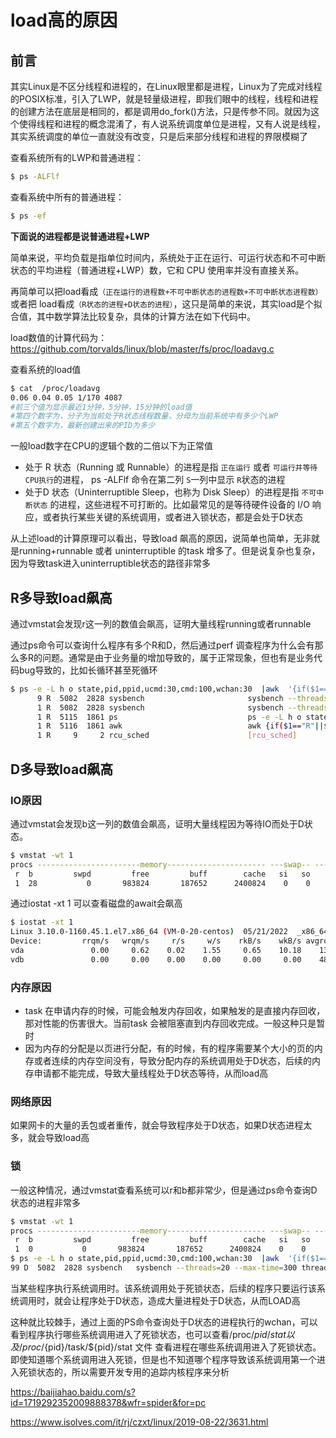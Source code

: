# load高的原因

## 前言

其实Linux是不区分线程和进程的，在Linux眼里都是进程，Linux为了完成对线程的POSIX标准，引入了LWP，就是轻量级进程，即我们眼中的线程，线程和进程的创建方法在底层是相同的，都是调用do_fork()方法，只是传参不同。就因为这个使得线程和进程的概念混淆了，有人说系统调度单位是进程，又有人说是线程，其实系统调度的单位一直就没有改变，只是后来部分线程和进程的界限模糊了

查看系统所有的LWP和普通进程：

```bash
$ ps -ALFlf 
```

查看系统中所有的普通进程：

```bash
$ ps -ef
```

**下面说的进程都是说普通进程+LWP**

简单来说，平均负载是指单位时间内，系统处于正在运行、可运行状态和不可中断状态的平均进程（普通进程+LWP）数，它和 CPU 使用率并没有直接关系。

再简单可以把load看成`（正在运行的进程数+不可中断状态的进程数+不可中断状态进程数）`或者把 load看成`（R状态的进程+D状态的进程）`，这只是简单的来说，其实load是个拟合值，其中数学算法比较复杂，具体的计算方法在如下代码中。

load数值的计算代码为：https://github.com/torvalds/linux/blob/master/fs/proc/loadavg.c

查看系统的load值

```bash
$ cat  /proc/loadavg
0.06 0.04 0.05 1/170 4087
#前三个值为显示最近1分钟，5分钟，15分钟的load值
#第四个数字为，分子为当前处于R状态线程数量，分母为当前系统中有多少个LWP
#第五个数字为，最新创建出来的PID为多少
```

一般load数字在CPU的逻辑个数的二倍以下为正常值

- 处于 R 状态（Running 或 Runnable）的进程是指 `正在运行`  或者 `可运行并等待CPU执行`的进程， ps -ALFlf  命令在第二列 `S`一列中显示 `R`状态的进程
- 处于D 状态（Uninterruptible Sleep，也称为 Disk Sleep）的进程是指 `不可中断状态` 的进程，这些进程不可打断的。比如最常见的是等待硬件设备的 I/O 响应，或者执行某些关键的系统调用，或者进入锁状态，都是会处于D状态

从上述load的计算原理可以看出，导致load 飙高的原因，说简单也简单，无非就是running+runnable 或者 uninterruptible 的task 增多了。但是说复杂也复杂，因为导致task进入uninterruptible状态的路径非常多







## R多导致load飙高

通过vmstat会发现r这一列的数值会飙高，证明大量线程running或者runnable 

通过ps命令可以查询什么程序有多个R和D，然后通过perf 调查程序为什么会有那么多R的问题。通常是由于业务量的增加导致的，属于正常现象，但也有是业务代码bug导致的，比如长循环甚至死循环

```bash
$ ps -e -L h o state,pid,ppid,ucmd:30,cmd:100,wchan:30  |awk  '{if($1=="R"||$1=="D"){print $0}}' | sort | uniq -c
      9 R  5082  2828 sysbench                       sysbench --threads=20 --max-time=300 threads run                                                     -
      1 R  5082  2828 sysbench                       sysbench --threads=20 --max-time=300 threads run                                                     futex_wait_queue_me
      1 R  5115  1861 ps                             ps -e -L h o state,pid,ppid,ucmd:30,cmd:100,wchan:30                                                 -
      1 R  5116  1861 awk                            awk {if($1=="R"||$1=="D"){print $0}}                                                                 -
      1 R     9     2 rcu_sched                      [rcu_sched] 
```



## D多导致load飙高

### IO原因

通过vmstat会发现b这一列的数值会飙高，证明大量线程因为等待IO而处于D状态。

```bash
$ vmstat -wt 1
procs -----------------------memory---------------------- ---swap-- -----io---- -system-- --------cpu-------- -----timestamp-----
 r  b         swpd         free         buff        cache   si   so    bi    bo   in   cs  us  sy  id  wa  st                 CST
 1  28           0       983824       187652      2400824    0    0     0     5    3   1   10  20  0  70   0 2022-05-21 20:10:06
```

通过iostat -xt 1 可以查看磁盘的await会飙高

```bash
$ iostat -xt 1
Linux 3.10.0-1160.45.1.el7.x86_64 (VM-0-20-centos) 	05/21/2022 	_x86_64_	(2 CPU)
Device:         rrqm/s   wrqm/s     r/s     w/s    rkB/s    wkB/s avgrq-sz avgqu-sz   await r_await w_await  svctm  %util
vda               0.00     0.62    0.02    1.55     0.65    10.18    13.83     0.00    999.4   0.10   999.3   0.35   0.06
vdb               0.00     0.00    0.00    0.00     0.00     0.00    48.89     0.00    0.45    0.45    0.00   0.33   0.00
```



### 内存原因

- task 在申请内存的时候，可能会触发内存回收，如果触发的是直接内存回收，那对性能的伤害很大。当前task 会被阻塞直到内存回收完成。一般这种只是暂时
- 因为内存的分配是以页进行分配，有的时候，有的程序需要某个大小的页的内存或者连续的内存空间没有，导致分配内存的系统调用处于D状态，后续的内存申请都不能完成，导致大量线程处于D状态等待，从而load高

### 网络原因

如果网卡的大量的丢包或者重传，就会导致程序处于D状态，如果D状态进程太多，就会导致load高

### 锁

一般这种情况，通过vmstat查看系统可以r和b都非常少，但是通过ps命令查询D状态的进程非常多

```bash
$ vmstat -wt 1
procs -----------------------memory---------------------- ---swap-- -----io---- -system-- --------cpu-------- -----timestamp-----
 r  b         swpd         free         buff        cache   si   so    bi    bo   in   cs  us  sy  id  wa  st                 CST
 1  0           0       983824       187652      2400824    0    0     0     5    3   1   0   0   100  0   0 2022-05-21 20:10:06
$ ps -e -L h o state,pid,ppid,ucmd:30,cmd:100,wchan:30  |awk  '{if($1=="R"||$1=="D"){print $0}}' | sort | uniq -c
99 D  5082  2828 sysbench   sysbench --threads=20 --max-time=300 threads run                                              futex_wait_queue_me 
```

当某些程序执行系统调用时。该系统调用处于死锁状态，后续的程序只要运行该系统调用时，就会让程序处于D状态，造成大量进程处于D状态，从而LOAD高

这种就比较棘手，通过上面的PS命令查询处于D状态的进程执行的wchan，可以看到程序执行哪些系统调用进入了死锁状态，也可以查看/proc/${pid}/stat 以及/proc/${pid}/task/${pid}/stat 文件 查看进程在哪些系统调用进入了死锁状态。即使知道哪个系统调用进入死锁，但是也不知道哪个程序导致该系统调用第一个进入死锁状态的，所以需要开发专用的追踪内核程序来分析





https://baijiahao.baidu.com/s?id=1719292352009888378&wfr=spider&for=pc

https://www.isolves.com/it/rj/czxt/linux/2019-08-22/3631.html